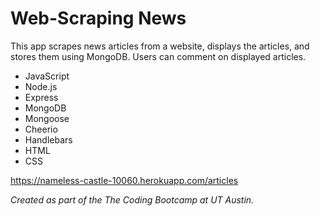 # Web-Scraping News

This app scrapes news articles from a website, displays the articles, and stores them using MongoDB. Users can comment on displayed articles.

* JavaScript
* Node.js
* Express
* MongoDB
* Mongoose
* Cheerio
* Handlebars
* HTML
* CSS

https://nameless-castle-10060.herokuapp.com/articles

*Created as part of the The Coding Bootcamp at UT Austin.* 